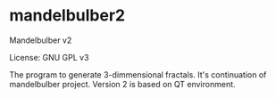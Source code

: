 # mandelbulber2
Mandelbulber v2

License: GNU GPL v3

The program to generate 3-dimmensional fractals. It's continuation of mandelbulber project.
Version 2 is based on QT environment.



